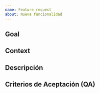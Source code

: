 ```yaml
---
name: Feature request
about: Nueva funcionalidad
---
```


## Goal
## Context
## Descripción
## Criterios de Aceptación (QA)
